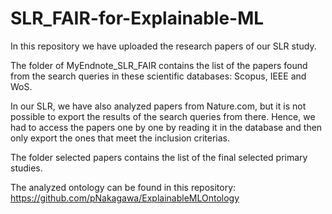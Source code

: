 # SLR_FAIR-for-Explainable-ML
In this repository we have uploaded the research papers of our SLR study.

The folder of MyEndnote_SLR_FAIR contains the list of the papers found from the search queries in these scientific databases: Scopus, IEEE and WoS. 

In our SLR, we have also analyzed papers from Nature.com, but it is not possible to export the results of the search queries from there.
Hence, we had to access the papers one by one by reading it in the database and then only export the ones that meet the inclusion criterias.

The folder selected papers contains the list of the final selected primary studies.

The analyzed ontology can be found in this repository: https://github.com/pNakagawa/ExplainableMLOntology
